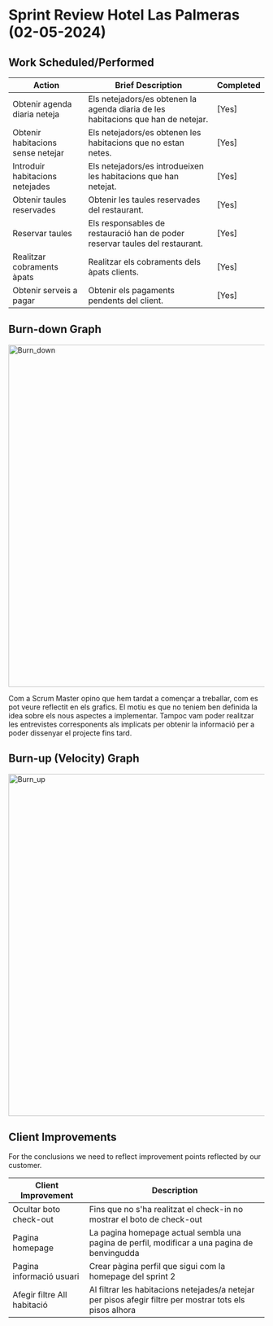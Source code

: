 # Sprint Review Hotel Las Palmeras (02-05-2024)

## Work Scheduled/Performed

| Action  | Brief Description  | Completed  
|---|---|---|
| Obtenir agenda diaria neteja  | Els netejadors/es obtenen la agenda diaria de les habitacions que han de netejar. |   [Yes] |
| Obtenir habitacions sense netejar |  Els netejadors/es obtenen les habitacions que no estan netes. |  [Yes] |
| Introduir habitacions netejades |  Els netejadors/es introdueixen les habitacions que han netejat. |  [Yes] |
| Obtenir taules reservades |  Obtenir les taules reservades del restaurant. |  [Yes] |
| Reservar taules |  Els responsables de restauració han de poder reservar taules del restaurant. |  [Yes] |
| Realitzar cobraments àpats | Realitzar els cobraments dels àpats clients. | [Yes] |
| Obtenir serveis a pagar |  Obtenir els pagaments pendents del client. |  [Yes] |

## Burn-down Graph
<img width="672" alt="Burn_down" src="https://github.com/arnaums02/Joint-Project---Grup-B/assets/155188920/deb9b1e1-8f1a-44db-8ed1-b8dc52ff0aa6">

Com a Scrum Master opino que hem tardat a començar a treballar, com es pot veure reflectit en els grafics. El motiu es que no teniem ben definida la idea sobre els nous aspectes a implementar. Tampoc vam poder realitzar les entrevistes corresponents als implicats per obtenir la informació per a poder dissenyar el projecte fins tard.





## Burn-up (Velocity) Graph
<img width="672" alt="Burn_up" src="https://github.com/arnaums02/Joint-Project---Grup-B/assets/155188920/ef6b59d9-bfa6-4fc5-9b53-98debf74d120">





## Client Improvements 

For the conclusions we need to reflect improvement points reflected by our customer. 

| Client Improvement  | Description |  
|---|---|
| Ocultar boto check-out | Fins que no s'ha realitzat el check-in no mostrar el boto de check-out  |  
| Pagina homepage  |  La pagina homepage actual sembla una pagina de perfil, modificar a una pagina de benvingudda | 
| Pagina informació usuari  |  Crear pàgina perfil que sigui com la homepage del sprint 2  | 
| Afegir filtre All habitació |  Al filtrar les habitacions netejades/a netejar per pisos afegir filtre per mostrar tots els pisos alhora |
